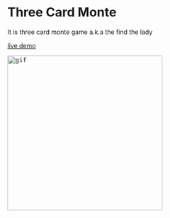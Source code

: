 # Three Card Monte

It is three card monte game a.k.a the find the lady

[live demo](https://vue-three-card-monte.herokuapp.com/)

<kbd> <a href="https://vue-three-card-monte.herokuapp.com/"> <img src="gif.gif" alt="gif" width="350" height="350"> </a> </kbd>

